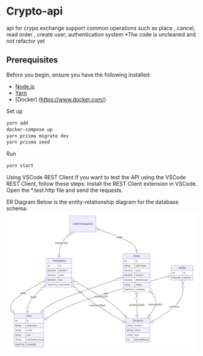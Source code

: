 # Crypto-api

api for crypo exchange support common operations such as place , cancel, read order , create user, authentication system
*The code is uncleaned and not refactor yet 

## Prerequisites

Before you begin, ensure you have the following installed:

- [Node.js](https://nodejs.org/en/) 
- [Yarn](https://yarnpkg.com/) 
- [Docker] (https://www.docker.com/)

Set up
```bash
yarn add 
docker-compose up
yarn prisma migrate dev
yarn prisma seed
```

Run
```bash
yarn start
```

Using VSCode REST Client
  If you want to test the API using the VSCode REST Client, follow these steps:
  Install the REST Client extension in VSCode.
  Open the *.test.http file and send the requests.


ER Diagram
Below is the entity-relationship diagram for the database schema:
<img src="prisma-erd.svg" width="600">
